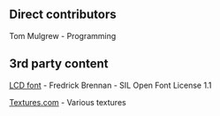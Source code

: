 Direct contributors
-------------------
Tom Mulgrew - Programming

3rd party content
-----------------
[LCD font](https://github.com/ctrlcctrlv/lcd-font) - Fredrick Brennan - SIL Open Font License 1.1

[Textures.com](https://www.textures.com) - Various textures